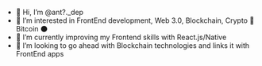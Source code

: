 - 👋 Hi, I’m @ant?._dep
- 👀 I’m interested in FrontEnd development, Web 3.0, Blockchain, Crypto 🚀 Bitcoin 🌑
- 🌱 I’m currently improving my Frontend skills with React.js/Native
- 💞️ I’m looking to go ahead with Blockchain technologies and links it with FrontEnd apps

<!---
lHimiko/lHimiko is a ✨ special ✨ repository because its `README.md` (this file) appears on your GitHub profile.
You can click the Preview link to take a look at your changes.
--->
